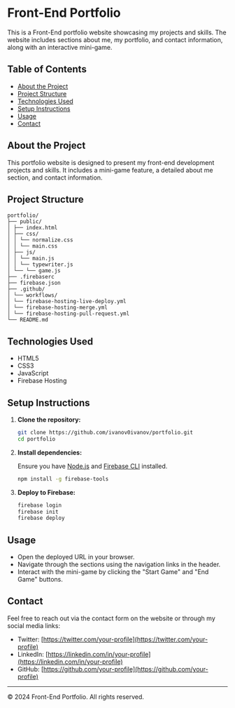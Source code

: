 # Front-End Portfolio

This is a Front-End portfolio website showcasing my projects and skills. The website includes sections about me, my
portfolio, and contact information, along with an interactive mini-game.

## Table of Contents

- [About the Project](#about-the-project)
- [Project Structure](#project-structure)
- [Technologies Used](#technologies-used)
- [Setup Instructions](#setup-instructions)
- [Usage](#usage)
- [Contact](#contact)

## About the Project

This portfolio website is designed to present my front-end development projects and skills. It includes a mini-game
feature, a detailed about me section, and contact information.

## Project Structure

```
portfolio/
├── public/
│ ├── index.html
│ ├── css/
│ │ └── normalize.css
│ │ └── main.css
│ ├── js/
│ │ └── main.js
│ │ └── typewriter.js
│ └── └── game.js
├── .firebaserc
├── firebase.json
├── .github/
│ └── workflows/
│ └── firebase-hosting-live-deploy.yml
│ └── firebase-hosting-merge.yml
│ └── firebase-hosting-pull-request.yml
└── README.md
```
## Technologies Used

- HTML5
- CSS3
- JavaScript
- Firebase Hosting

## Setup Instructions

1. **Clone the repository:**

    ```bash
    git clone https://github.com/ivanov0ivanov/portfolio.git
    cd portfolio
    ```

2. **Install dependencies:**

   Ensure you have [Node.js](https://nodejs.org/) and [Firebase CLI](https://firebase.google.com/docs/cli) installed.

    ```bash
    npm install -g firebase-tools
    ```

3. **Deploy to Firebase:**

    ```bash
    firebase login
    firebase init
    firebase deploy
    ```

## Usage

- Open the deployed URL in your browser.
- Navigate through the sections using the navigation links in the header.
- Interact with the mini-game by clicking the "Start Game" and "End Game" buttons.

## Contact

Feel free to reach out via the contact form on the website or through my social media links:

- Twitter: [https://twitter.com/your-profile](https://twitter.com/your-profile)
- LinkedIn: [https://linkedin.com/in/your-profile](https://linkedin.com/in/your-profile)
- GitHub: [https://github.com/your-profile](https://github.com/your-profile)

---

© 2024 Front-End Portfolio. All rights reserved.

